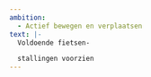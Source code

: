 ```yaml
---
ambition: 
  - Actief bewegen en verplaatsen
text: |-
  Voldoende fietsen-

  stallingen voorzien
---
```

